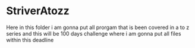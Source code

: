 # StriverAtozz
Here in this folder i am gonna put all prorgam that is been covered in a to z series and this will be 100 days challenge where i am gonna put all files within this deadline
